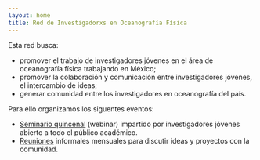 ```yaml
---
layout: home
title: Red de Investigadorxs en Oceanografía Física
---
```

Esta red busca:
  * promover el trabajo de investigadores jóvenes en el área de oceanografía física trabajando en México;
  * promover la colaboración y comunicación entre investigadores jóvenes, el intercambio de ideas; 
  * generar comunidad entre los investigadores en oceanografía del país.


Para ello organizamos los siguentes eventos:
* [Seminario quincenal](https://anakarinarm.github.io/RIOF/seminario/) (webinar) impartido por investigadores jóvenes  abierto a todo el público académico.
* [Reuniones](https://anakarinarm.github.io/RIOF/incubadora/) informales mensuales para discutir ideas y proyectos con la comunidad.




